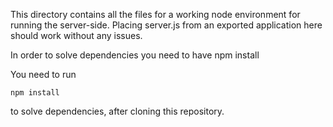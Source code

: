 This directory contains all the files for a working node environment for running the server-side. Placing server.js from an exported application here should work without any issues.

In order to solve dependencies you need to have npm install

You need to run

```
npm install
```

to solve dependencies, after cloning this repository.